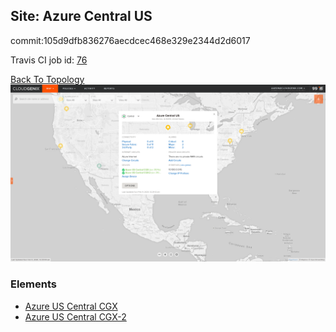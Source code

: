 ## Site: Azure Central US

commit:105d9dfb836276aecdcec468e329e2344d2d6017

Travis CI job id: [76](https://travis-ci.com/ebob9/travis-sandbox/builds/148064092)

[Back To Topology](../README.md)
<img alt="Site Card" src="site-info.png?raw=1" width="1110">

### Elements
<ul>
<li>
<A href="Azure US Central CGX/README.md">Azure US Central CGX</A>
</li>
<li>
<A href="Azure US Central CGX-2/README.md">Azure US Central CGX-2</A>
</li>
</ul>
